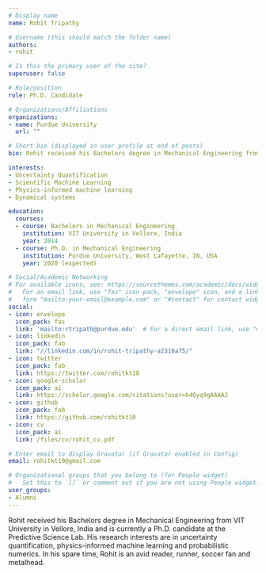```yaml
---
# Display name
name: Rohit Tripathy

# Username (this should match the folder name)
authors:
- rohit

# Is this the primary user of the site?
superuser: false

# Role/position
role: Ph.D. Candidate

# Organizations/Affiliations
organizations:
- name: Purdue University
  url: ""

# Short bio (displayed in user profile at end of posts)
bio: Rohit received his Bachelors degree in Mechanical Engineering from VIT University in Vellore, India and is currently a Ph.D. candidate at the Predictive Science Lab. His research interests are in uncertainty quantification, physics-informed machine learning and probabilistic numerics.

interests:
- Uncertainty Quantification
- Scientific Machine Learning
- Physics-informed machine learning
- Dynamical systems

education:
  courses:
  - course: Bachelors in Mechanical Engineering
    institution: VIT University in Vellore, India
    year: 2014
  - course: Ph.D. in Mechanical Engineering
    institution: Purdue University, West Lafayette, IN, USA
    year: 2020 (expected)

# Social/Academic Networking
# For available icons, see: https://sourcethemes.com/academic/docs/widgets/#icons
#   For an email link, use "fas" icon pack, "envelope" icon, and a link in the
#   form "mailto:your-email@example.com" or "#contact" for contact widget.
social:
- icon: envelope
  icon_pack: fas
  link: 'mailto:rtripath@purdue.edu'  # For a direct email link, use "mailto:test@example.org".
- icon: linkedin
  icon_pack: fab
  link: "//linkedin.com/in/rohit-tripathy-a2310a75/"
- icon: twitter
  icon_pack: fab
  link: https://twitter.com/rohitkt10
- icon: google-scholar
  icon_pack: ai
  link: https://scholar.google.com/citations?user=h4Qyq9gAAAAJ
- icon: github
  icon_pack: fab
  link: https://github.com/rohitkt10
- icon: cv
  icon_pack: ai
  link: /files/cv/rohit_cv.pdf

# Enter email to display Gravatar (if Gravatar enabled in Config)
email: rohitkt10@gmail.com

# Organizational groups that you belong to (for People widget)
#   Set this to `[]` or comment out if you are not using People widget.  
user_groups:
- Alumni
---
```

Rohit received his Bachelors degree in Mechanical Engineering from VIT University in Vellore, India and is currently a Ph.D. candidate at the Predictive Science Lab. His research interests are in uncertainty quantification, physics-informed machine learning and probabilistic numerics. In his spare time, Rohit is an avid reader, runner, soccer fan and metalhead.
